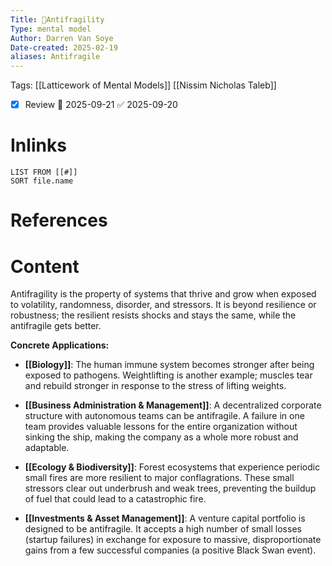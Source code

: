 ```yaml
---
Title: 🧩Antifragility
Type: mental model
Author: Darren Van Soye
Date-created: 2025-02-19
aliases: Antifragile
---
```

Tags: [[Latticework of Mental Models]] [[Nissim Nicholas Taleb]]

- [x] Review 📅 2025-09-21 ✅ 2025-09-20

# Inlinks 
```dataview
LIST FROM [[#]]
SORT file.name
```

# References 



# Content

Antifragility is the property of systems that thrive and grow when exposed to volatility, randomness, disorder, and stressors. It is beyond resilience or robustness; the resilient resists shocks and stays the same, while the antifragile gets better.

**Concrete Applications:**

- **[[Biology]]**: The human immune system becomes stronger after being exposed to pathogens. Weightlifting is another example; muscles tear and rebuild stronger in response to the stress of lifting weights.
    
- **[[Business Administration & Management]]**: A decentralized corporate structure with autonomous teams can be antifragile. A failure in one team provides valuable lessons for the entire organization without sinking the ship, making the company as a whole more robust and adaptable.
    
- **[[Ecology & Biodiversity]]**: Forest ecosystems that experience periodic small fires are more resilient to major conflagrations. These small stressors clear out underbrush and weak trees, preventing the buildup of fuel that could lead to a catastrophic fire.
    
- **[[Investments & Asset Management]]**: A venture capital portfolio is designed to be antifragile. It accepts a high number of small losses (startup failures) in exchange for exposure to massive, disproportionate gains from a few successful companies (a positive Black Swan event).
